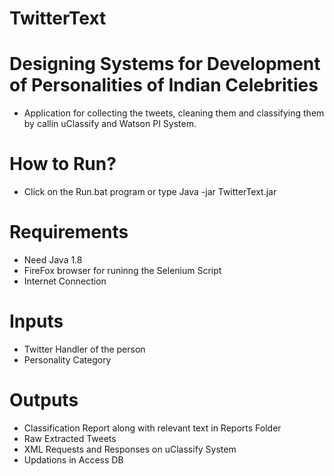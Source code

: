# TwitterText
# Designing Systems for Development of Personalities of Indian Celebrities
* Application for collecting the tweets, cleaning them and classifying them by callin uClassify and Watson PI System.

# How to Run?
* Click on the Run.bat program or type Java -jar TwitterText.jar

# Requirements
* Need Java 1.8
* FireFox browser for runinng the Selenium Script
* Internet Connection

# Inputs
* Twitter Handler of the person
* Personality Category

# Outputs
* Classification Report along with relevant text in Reports Folder
* Raw Extracted Tweets
* XML Requests and Responses on uClassify System
* Updations in Access DB
